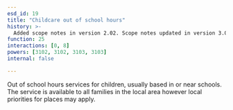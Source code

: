 ```yaml
---
esd_id: 19
title: "Childcare out of school hours"
history: >-
  Added scope notes in version 2.02. Scope notes updated in version 3.00 to clarify eligibility. Term name changed from 'After and/or before school childcare' to 'Childcare - out of school hours' in version 3.00.  Term name changed to 'Childcare out of school hours' in version 4.00.
function: 25
interactions: [0, 8]
powers: [3102, 3102, 3103, 3103]
internal: false

---
```


Out of school hours services for children, usually based in or near schools.  The service is available to all families in the local area however local priorities for places may apply.

